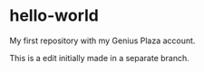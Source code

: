 # hello-world
My first repository with my Genius Plaza account.

This is a edit initially made in a separate branch.
